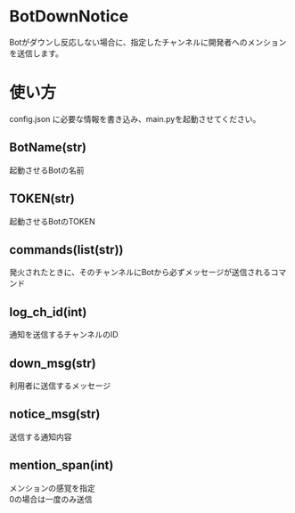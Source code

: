 # BotDownNotice
Botがダウンし反応しない場合に、指定したチャンネルに開発者へのメンションを送信します。
# 使い方
config.json に必要な情報を書き込み、main.pyを起動させてください。  
## BotName(str)
起動させるBotの名前
## TOKEN(str)
起動させるBotのTOKEN
## commands(list(str))
発火されたときに、そのチャンネルにBotから必ずメッセージが送信されるコマンド
## log_ch_id(int)
通知を送信するチャンネルのID
## down_msg(str)
利用者に送信するメッセージ
## notice_msg(str)
送信する通知内容
## mention_span(int)
メンションの感覚を指定  
0の場合は一度のみ送信